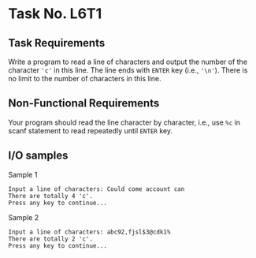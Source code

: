 # Task No. L6T1

## Task Requirements
Write a program to read a line of characters and output the number of the character `'c'` in this line. The line ends with `ENTER` key (i.e., `'\n'`). There is no limit to the number of characters in this line. 

## Non-Functional Requirements

Your program should read the line character by character, i.e., use `%c` in scanf statement to read repeatedly until `ENTER` key.

## I/O samples

Sample 1
```
Input a line of characters: Could come account can
There are totally 4 'c'.
Press any key to continue...
```

Sample 2
```
Input a line of characters: abc92,fjsl$3@cdk1%
There are totally 2 'c'.
Press any key to continue...
```
